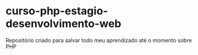 # curso-php-estagio-desenvolvimento-web
Repositório criado para salvar todo meu aprendizado até o momento sobre PHP
